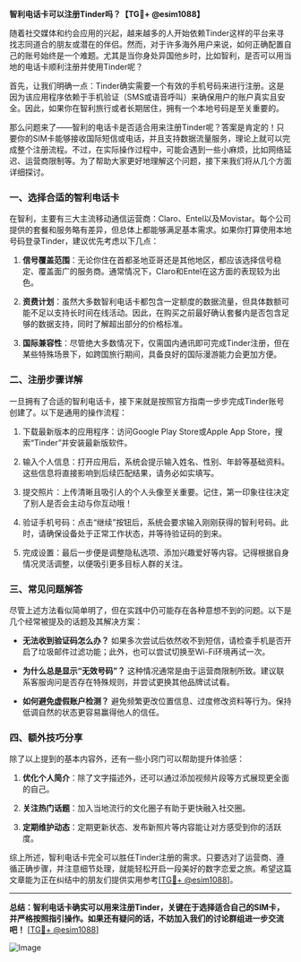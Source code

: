 **智利电话卡可以注册Tinder吗？【TG💪+ @esim1088】**

随着社交媒体和约会应用的兴起，越来越多的人开始依赖Tinder这样的平台来寻找志同道合的朋友或潜在的伴侣。然而，对于许多海外用户来说，如何正确配置自己的账号始终是一个难题。尤其是当你身处异国他乡时，比如智利，是否可以用当地的电话卡顺利注册并使用Tinder呢？

首先，让我们明确一点：Tinder确实需要一个有效的手机号码来进行注册。这是因为该应用程序依赖于手机验证（SMS或语音呼叫）来确保用户的账户真实且安全。因此，如果你在智利旅行或者长期居住，拥有一个本地号码是至关重要的。

那么问题来了——智利的电话卡是否适合用来注册Tinder呢？答案是肯定的！只要你的SIM卡能够接收国际短信或电话，并且支持数据流量服务，理论上就可以完成整个注册流程。不过，在实际操作过程中，可能会遇到一些小麻烦，比如网络延迟、运营商限制等。为了帮助大家更好地理解这个问题，接下来我们将从几个方面详细探讨。

### 一、选择合适的智利电话卡

在智利，主要有三大主流移动通信运营商：Claro、Entel以及Movistar。每个公司提供的套餐和服务略有差异，但总体上都能够满足基本需求。如果你打算使用本地号码登录Tinder，建议优先考虑以下几点：

1. **信号覆盖范围**：无论你住在首都圣地亚哥还是其他地区，都应该选择信号稳定、覆盖面广的服务商。通常情况下，Claro和Entel在这方面的表现较为出色。
   
2. **资费计划**：虽然大多数智利电话卡都包含一定额度的数据流量，但具体数额可能不足以支持长时间在线活动。因此，在购买之前最好确认套餐内是否包含足够的数据支持，同时了解超出部分的价格标准。
   
3. **国际兼容性**：尽管绝大多数情况下，仅需国内通讯即可完成Tinder注册，但在某些特殊场景下，如跨国旅行期间，具备良好的国际漫游能力会更加方便。

### 二、注册步骤详解

一旦拥有了合适的智利电话卡，接下来就是按照官方指南一步步完成Tinder账号创建了。以下是通用的操作流程：

1. 下载最新版本的应用程序：访问Google Play Store或Apple App Store，搜索“Tinder”并安装最新版软件。
   
2. 输入个人信息：打开应用后，系统会提示输入姓名、性别、年龄等基础资料。这些信息将直接影响到后续匹配结果，请务必如实填写。
   
3. 提交照片：上传清晰且吸引人的个人头像至关重要。记住，第一印象往往决定了别人是否会主动与你互动哦！

4. 验证手机号码：点击“继续”按钮后，系统会要求输入刚刚获得的智利号码。此时，请确保设备处于正常工作状态，并等待验证码的到来。
   
5. 完成设置：最后一步便是调整隐私选项、添加兴趣爱好等内容。记得根据自身情况灵活调整，以便吸引更多目标人群的关注。

### 三、常见问题解答

尽管上述方法看似简单明了，但在实践中仍可能存在各种意想不到的问题。以下是几个经常被提及的话题及其解决方案：

- **无法收到验证码怎么办？**
   如果多次尝试后依然收不到短信，请检查手机是否开启了垃圾邮件过滤功能；此外，也可以尝试切换至Wi-Fi环境再试一次。

- **为什么总是显示“无效号码”？**
   这种情况通常是由于运营商限制所致。建议联系客服询问是否存在特殊规则，并尝试更换其他品牌试试看。

- **如何避免虚假账户检测？**
   避免频繁更改位置信息、过度修改资料等行为。保持低调自然的状态更容易赢得他人的信任。

### 四、额外技巧分享

除了以上提到的基本内容外，还有一些小窍门可以帮助提升体验感：

1. **优化个人简介**：除了文字描述外，还可以通过添加视频片段等方式展现更全面的自己。
   
2. **关注热门话题**：加入当地流行的文化圈子有助于更快融入社交圈。
   
3. **定期维护动态**：定期更新状态、发布新照片等内容能让对方感受到你的活跃度。

综上所述，智利电话卡完全可以胜任Tinder注册的需求。只要选对了运营商、遵循正确步骤，并注意细节处理，就能轻松开启一段美好的数字恋爱之旅。希望这篇文章能为正在纠结中的朋友们提供实用参考[[TG💪+ @esim1088](https://t.me/s/esim1088)]。

---

**总结：智利电话卡确实可以用来注册Tinder，关键在于选择适合自己的SIM卡，并严格按照指引操作。如果还有疑问的话，不妨加入我们的讨论群组进一步交流吧！** [[TG💪+ @esim1088](https://t.me/s/esim1088)] 

![Image](https://i.postimg.cc/4NQfJmqS/Snipaste-2025-05-13-00-14-12.png)